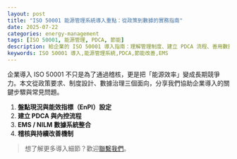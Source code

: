 ```yaml
---
layout: post
title: "ISO 50001 能源管理系統導入重點：從政策到數據的實務指南"
date: 2025-07-22
categories: energy-management
tags: [ISO 50001, 能源管理, PDCA, 節能]
description: 給企業的 ISO 50001 導入指南：理解管理制度、建立 PDCA 流程、善用數據治理與 EMS 系統，真正把節能刻進組織 DNA。
keywords: ISO 50001 導入,能源管理系統,PDCA,節能改善,EMS
---
```


企業導入 ISO 50001 不只是為了通過稽核，更是把「能源效率」變成長期競爭力。本文從政策要求、制度設計、數據治理三個面向，分享我們協助企業導入的關鍵步驟與常見問題。

1. **盤點現況與能效指標（EnPI）設定**  
2. **建立 PDCA 與內控流程**  
3. **EMS / NILM 數據系統整合**  
4. **稽核與持續改善機制**

> 想了解更多導入細節？歡迎[聯繫我們](/contact/)。

